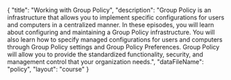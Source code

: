 {
	"title": "Working with Group Policy",
	"description": "Group Policy is an infrastructure that allows you to implement specific configurations for users and computers in a centralized manner. In these episodes, you will learn about configuring and maintaining a Group Policy infrastructure. You will also learn how to specify managed configurations for users and computers through Group Policy settings and Group Policy Preferences. Group Policy will allow you to provide the standardized functionality, security, and management control that your organization needs.",
	"dataFileName": "policy",
	"layout": "course"
}